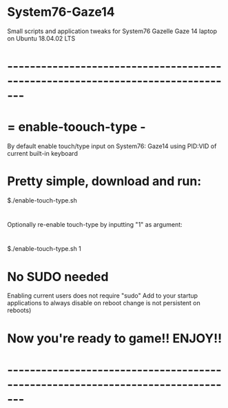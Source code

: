 # System76-Gaze14
Small scripts and application tweaks for System76 Gazelle Gaze 14 laptop on Ubuntu 18.04.02 LTS
#
#
#
#
# -------------------------------------------------------------------------------
#          = enable-toouch-type -
By default enable touch/type input on System76: Gaze14 using PID:VID of current built-in keyboard
#
#
# Pretty simple, download and run:
$./enable-touch-type.sh
# 
Optionally re-enable touch-type by inputting "1" as argument:
#
$./enable-touch-type.sh 1

# No SUDO needed
Enabling current users does not require "sudo"
Add to your startup applications to always disable on reboot change is not persistent on reboots)
# Now you're ready to game!!  ENJOY!! 
#
# -------------------------------------------------------------------------------
#
#
